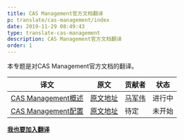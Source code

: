 ```yaml
---
title: CAS Management官方文档翻译
p: translate/cas-management/index
date: 2019-11-29 08:49:43
type: translate-cas-management
description: CAS Management官方文档翻译
order: 1
---
```


本专题是对CAS Management官方文档的翻译。



译文 | 原文 | 贡献者 | 状态
---|---|---|---
[CAS Management概述](overview.html)  |  [原文地址](https://apereo.github.io/cas-management/5.3.x/installation/Installing-ServicesMgmt-Webapp.html) | [马军伟](https://github.com/417511458) | 进行中
[CAS Management配置](configuration.html) | [原文地址](https://apereo.github.io/cas-management/5.3.x/installation/Configuration-Properties.html) | 待定 | 未开始



**[我也要加入翻译](/translate/join.html)**







